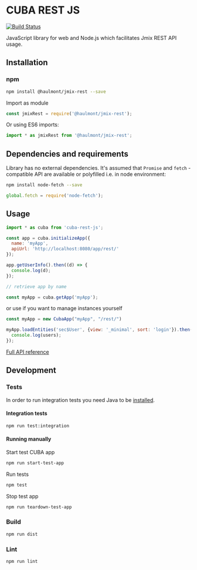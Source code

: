 # CUBA REST JS

[![Build Status](https://travis-ci.org/cuba-platform/cuba-rest-js.svg?branch=master)](https://travis-ci.org/cuba-platform/cuba-rest-js)

JavaScript library for web and Node.js which facilitates Jmix REST API usage.
 
## Installation

### npm

```bash
npm install @haulmont/jmix-rest --save
```
Import as module  
```javascript
const jmixRest = require('@haulmont/jmix-rest');
```

Or using ES6 imports:

```javascript
import * as jmixRest from '@haulmont/jmix-rest';
```

## Dependencies and requirements
Library has no external dependencies. It's assumed that `Promise` and `fetch` -compatible API are available 
or polyfilled i.e. in node environment:
  
```bash
npm install node-fetch --save
```

```javascript
global.fetch = require('node-fetch');
```

## Usage

```javascript
import * as cuba from 'cuba-rest-js';

const app = cuba.initializeApp({
  name: 'myApp',
  apiUrl: 'http://localhost:8080/app/rest/'
});

app.getUserInfo().then((d) => {
  console.log(d);
});

// retrieve app by name

const myApp = cuba.getApp('myApp');
```
or use if you want to manage instances yourself
```javascript
const myApp = new CubaApp("myApp", "/rest/")
```

```javascript
myApp.loadEntities('sec$User', {view: '_minimal', sort: 'login'}).then((users) => {
  console.log(users);
});
```

[Full API reference](https://doc.cuba-platform.com/frontend/latest-cuba-rest-js.html)

## Development

### Tests
In order to run integration tests you need Java to be [installed](https://doc.cuba-platform.com/manual-latest/setup.html).
#### Integration tests
```bash
npm run test:integration
```
#### Running manually
Start test CUBA app
```bash
npm run start-test-app
```
Run tests
```bash
npm test
```
Stop test app
```bash
npm run teardown-test-app
```

### Build
```bash
npm run dist
```

### Lint
```bash
npm run lint
```
